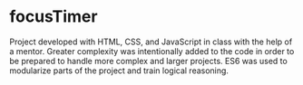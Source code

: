 # focusTimer

Project developed with HTML, CSS, and JavaScript in class with the help of a mentor. Greater complexity was intentionally added to the code in order to be prepared to handle more complex and larger projects. ES6 was used to modularize parts of the project and train logical reasoning.

